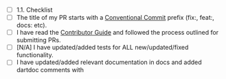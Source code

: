 - [ ] 1.1. Checklist
- [ ]  The title of my PR starts with a [Conventional Commit](https://conventionalcommits.org/) prefix (fix:, feat:, docs: etc).
- [ ]  I have read the [Contributor Guide](https://github.com/twitter-dart/twitter-api-v2/blob/main/CONTRIBUTING.md) and followed the process outlined for submitting PRs.
- [ ] [N/A] I have updated/added tests for ALL new/updated/fixed functionality.
- [ ]  I have updated/added relevant documentation in docs and added dartdoc comments with 
